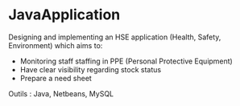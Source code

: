 # JavaApplication
Designing and implementing an HSE application (Health, Safety, Environment)  which aims to:
- Monitoring staff staffing in PPE (Personal Protective Equipment)
- Have clear visibility regarding stock status
- Prepare a need sheet

Outils : Java, Netbeans, MySQL

